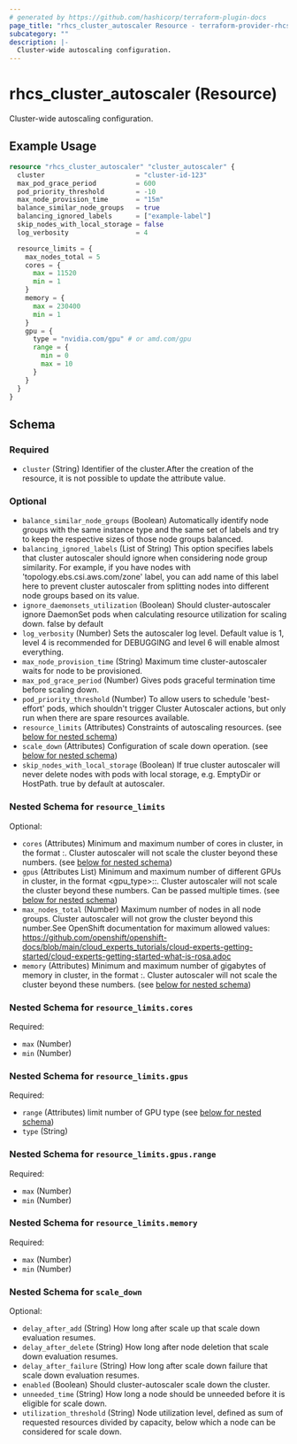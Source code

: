 ```yaml
---
# generated by https://github.com/hashicorp/terraform-plugin-docs
page_title: "rhcs_cluster_autoscaler Resource - terraform-provider-rhcs"
subcategory: ""
description: |-
  Cluster-wide autoscaling configuration.
---
```


# rhcs_cluster_autoscaler (Resource)

Cluster-wide autoscaling configuration.

## Example Usage

```terraform
resource "rhcs_cluster_autoscaler" "cluster_autoscaler" {
  cluster                       = "cluster-id-123"
  max_pod_grace_period          = 600
  pod_priority_threshold        = -10
  max_node_provision_time       = "15m"
  balance_similar_node_groups   = true
  balancing_ignored_labels      = ["example-label"]
  skip_nodes_with_local_storage = false
  log_verbosity                 = 4

  resource_limits = {
    max_nodes_total = 5
    cores = {
      max = 11520
      min = 1
    }
    memory = {
      max = 230400
      min = 1
    }
    gpu = {
      type = "nvidia.com/gpu" # or amd.com/gpu
      range = {
        min = 0
        max = 10
      }
    }
  }
}
```

<!-- schema generated by tfplugindocs -->
## Schema

### Required

- `cluster` (String) Identifier of the cluster.After the creation of the resource, it is not possible to update the attribute value.

### Optional

- `balance_similar_node_groups` (Boolean) Automatically identify node groups with the same instance type and the same set of labels and try to keep the respective sizes of those node groups balanced.
- `balancing_ignored_labels` (List of String) This option specifies labels that cluster autoscaler should ignore when considering node group similarity. For example, if you have nodes with 'topology.ebs.csi.aws.com/zone' label, you can add name of this label here to prevent cluster autoscaler from splitting nodes into different node groups based on its value.
- `ignore_daemonsets_utilization` (Boolean) Should cluster-autoscaler ignore DaemonSet pods when calculating resource utilization for scaling down. false by default
- `log_verbosity` (Number) Sets the autoscaler log level. Default value is 1, level 4 is recommended for DEBUGGING and level 6 will enable almost everything.
- `max_node_provision_time` (String) Maximum time cluster-autoscaler waits for node to be provisioned.
- `max_pod_grace_period` (Number) Gives pods graceful termination time before scaling down.
- `pod_priority_threshold` (Number) To allow users to schedule 'best-effort' pods, which shouldn't trigger Cluster Autoscaler actions, but only run when there are spare resources available.
- `resource_limits` (Attributes) Constraints of autoscaling resources. (see [below for nested schema](#nestedatt--resource_limits))
- `scale_down` (Attributes) Configuration of scale down operation. (see [below for nested schema](#nestedatt--scale_down))
- `skip_nodes_with_local_storage` (Boolean) If true cluster autoscaler will never delete nodes with pods with local storage, e.g. EmptyDir or HostPath. true by default at autoscaler.

<a id="nestedatt--resource_limits"></a>
### Nested Schema for `resource_limits`

Optional:

- `cores` (Attributes) Minimum and maximum number of cores in cluster, in the format <min>:<max>. Cluster autoscaler will not scale the cluster beyond these numbers. (see [below for nested schema](#nestedatt--resource_limits--cores))
- `gpus` (Attributes List) Minimum and maximum number of different GPUs in cluster, in the format <gpu_type>:<min>:<max>. Cluster autoscaler will not scale the cluster beyond these numbers. Can be passed multiple times. (see [below for nested schema](#nestedatt--resource_limits--gpus))
- `max_nodes_total` (Number) Maximum number of nodes in all node groups. Cluster autoscaler will not grow the cluster beyond this number.See OpenShift documentation for maximum allowed values: https://github.com/openshift/openshift-docs/blob/main/cloud_experts_tutorials/cloud-experts-getting-started/cloud-experts-getting-started-what-is-rosa.adoc
- `memory` (Attributes) Minimum and maximum number of gigabytes of memory in cluster, in the format <min>:<max>. Cluster autoscaler will not scale the cluster beyond these numbers. (see [below for nested schema](#nestedatt--resource_limits--memory))

<a id="nestedatt--resource_limits--cores"></a>
### Nested Schema for `resource_limits.cores`

Required:

- `max` (Number)
- `min` (Number)


<a id="nestedatt--resource_limits--gpus"></a>
### Nested Schema for `resource_limits.gpus`

Required:

- `range` (Attributes) limit number of GPU type (see [below for nested schema](#nestedatt--resource_limits--gpus--range))
- `type` (String)

<a id="nestedatt--resource_limits--gpus--range"></a>
### Nested Schema for `resource_limits.gpus.range`

Required:

- `max` (Number)
- `min` (Number)



<a id="nestedatt--resource_limits--memory"></a>
### Nested Schema for `resource_limits.memory`

Required:

- `max` (Number)
- `min` (Number)



<a id="nestedatt--scale_down"></a>
### Nested Schema for `scale_down`

Optional:

- `delay_after_add` (String) How long after scale up that scale down evaluation resumes.
- `delay_after_delete` (String) How long after node deletion that scale down evaluation resumes.
- `delay_after_failure` (String) How long after scale down failure that scale down evaluation resumes.
- `enabled` (Boolean) Should cluster-autoscaler scale down the cluster.
- `unneeded_time` (String) How long a node should be unneeded before it is eligible for scale down.
- `utilization_threshold` (String) Node utilization level, defined as sum of requested resources divided by capacity, below which a node can be considered for scale down.
